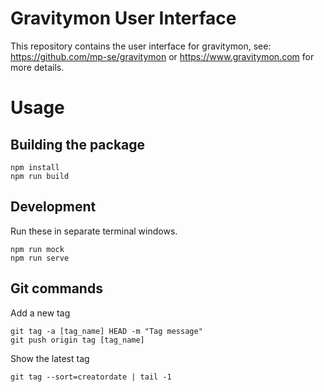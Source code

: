 # Gravitymon User Interface

This repository contains the user interface for gravitymon, see: https://github.com/mp-se/gravitymon or https://www.gravitymon.com for more details.

# Usage

## Building the package

```
npm install
npm run build
```

## Development

Run these in separate terminal windows.

```
npm run mock
npm run serve
```

## Git commands


Add a new tag
```
git tag -a [tag_name] HEAD -m "Tag message"
git push origin tag [tag_name]
```

Show the latest tag

```
git tag --sort=creatordate | tail -1
```
